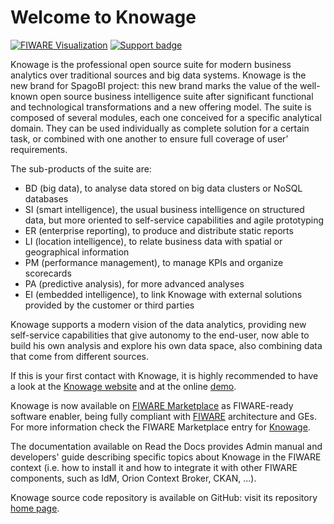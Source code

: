 # Welcome to Knowage

[![FIWARE Visualization](https://nexus.lab.fiware.org/static/badges/chapters/visualization.svg)](https://www.fiware.org/developers/catalogue/)
[![Support badge](https://nexus.lab.fiware.org/static/badges/stackoverflow/knowage.svg)](https://stackoverflow.com/questions/tagged/fiware-knowage)

Knowage is the professional open source suite for modern business analytics over traditional sources and big data systems. Knowage is the new brand for SpagoBI project: this new brand marks the value of the well-known open source business intelligence suite after significant functional and technological transformations and a new offering model. 
The suite is composed of several modules, each one conceived for a specific analytical domain. They can be used individually as complete solution for a certain task, or combined with one another to ensure full coverage of user’ requirements. 

The sub-products of the suite are:
-   BD (big data), to analyse data stored on big data clusters or NoSQL databases
-   SI (smart intelligence), the usual business intelligence on structured data, but more oriented to self-service capabilities and agile prototyping
-   ER (enterprise reporting), to produce and distribute static reports
-   LI (location intelligence), to relate business data with spatial or geographical information
-   PM (performance management), to manage KPIs and organize scorecards
-   PA (predictive analysis), for more advanced analyses
-   EI (embedded intelligence), to link Knowage with external solutions provided by the customer or third parties

Knowage supports a modern vision of the data analytics, providing new self-service capabilities that give autonomy to the end-user, now able to build his own analysis and explore his own data space, also combining data that come from different sources.

If this is your first contact with Knowage, it is highly recommended to have a look at the [Knowage website](https://www.knowage-suite.com) and at the online [demo](https://demo.knowage-suite.com/).

Knowage is now available on [FIWARE Marketplace](https://marketplace.fiware.org/) as FIWARE-ready software enabler, being fully compliant with [FIWARE](https://www.fiware.org/) architecture and GEs. For more information check the FIWARE Marketplace entry for [Knowage](https://marketplace.fiware.org/pages/solutions/59611fb5573b7cb51c44ef68).

The documentation available on Read the Docs provides Admin manual and developers' guide describing specific topics about Knowage in the FIWARE context (i.e. how to install it and how to integrate it with other FIWARE components, such as IdM, Orion Context Broker, CKAN, ...).

Knowage source code repository is available on GitHub: visit its repository [home page](https://github.com/KnowageLabs/Knowage-Server).
